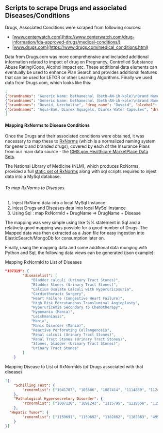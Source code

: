 ## Scripts to scrape Drugs and associated Diseases/Conditions

Drugs, Associated Conditions were scraped from following sources:
* [www.centerwatch.com](http://www.centerwatch.com/drug-information/fda-approved-drugs/medical-conditions/)
* [www.drugs.com](https://www.drugs.com/medical_conditions.html)

Data from Drugs.com was more comprehensive and included additional information related to impact of drug on Pregnancy, Controlled Substance Abuse Rating/Code, Alcohol impact etc. These additional data elements can eventually be used to enhance Plan Search and provides additional features that can be used for LETOR or other Learning Algorithms. Finally we used data from Drugs.com, which looks like this:

```json
[
{"brandnames": "Generic Name: bethanechol (beth-AN-ih-kole)\nBrand Name: Urecholine", "drug_name": "bethanechol", "alcohol": "", "csasched": "N", "rating": "9.0", "rxtype": "Rx", "popularityscore": "83", "drug_generalinfo": "Bethanechol is a cholinergic agent. It works by stimulating the bladder to contract, which improves urine flow. ", "condition": "Abdominal bloating (Abdominal Distension)", "pregnancy": "C"},
{"brandnames": "Generic Name: bethanechol (beth-AN-ih-kole)\nBrand Name: Urecholine", "drug_name": "Urecholine", "alcohol": "", "csasched": "N", "rating": "9.0", "rxtype": "Rx", "popularityscore": "58", "drug_generalinfo": "Urecholine is a cholinergic agent. It works by stimulating the bladder to contract, which improves urine flow. ", "condition": "Abdominal bloating (Abdominal Distension)", "pregnancy": "C"},
{"brandnames": "Duvoid, Urecholine", "drug_name": "Duvoid", "alcohol": "", "csasched": "N", "rating": 0, "rxtype": "Rx", "popularityscore": "18", "drug_generalinfo": "Bethanechol is used to treat urinary retention (difficulty urinating), which may occur after surgery, after delivering a baby, and in other situations. Bethanechol may also be used for purposes other than those listed in this medication guide. ", "condition": "Abdominal bloating (Abdominal Distension)", "pregnancy": "C"},
{"brandnames": "Aqua-Ban, Diurex Aquagels, Diurex Water Capsules", "drug_name": "Aqua-Ban", "alcohol": "", "csasched": "N", "rating": 0, "rxtype": "OTC", "popularityscore": "8", "drug_generalinfo": "Pamabrom is used to treat bloating, swelling, feelings of fullness, and other signs of water weight gain related to menstrual symptoms. Pamabrom may also be used for purposes not listed in this medication guide. ", "condition": "Abdominal bloating (Abdominal Distension)", "pregnancy": "N"}
]
```

#### Mapping RxNorms to Disease Conditions
Once the Drugs and their associated conditions were obtained, it was necessary to map these to [RxNorms](https://www.nlm.nih.gov/research/umls/rxnorm/overview.html) (which is a normalized naming system for generic and branded drugs), covered by each of the Insurance Plans from our main data source - the [CMS.gov Healthcare MarketPlace Data Sets]("https://www.cms.gov/CCIIO/Resources/Data-Resources/marketplace-puf.html).  

The National Library of Medicine (NLM), which produces RxNorms, provided a full [static set of RxNorms](https://www.nlm.nih.gov/research/umls/rxnorm/docs/rxnormfiles.html) along with sql scripts required to injest data into a MySql database.

###### To map RxNorms to Diseases
1. Injest RxNorm data into a local MySql Instance
2. Injest Drugs and Diseases data into local MySql Instance
3. Using Sql : map RxNormId + DrugName => DrugName + Disease

The mapping was very simple using like %% statement in Sql and a relatively good mapping was possible for a good number of Drugs. The Mapped data was then extracted as a Json file for easy ingestion into ElasticSearch/MongoDb for consumption later on.

Finally, using the mapping data and some additional data munging with Python and Sql, the following data views can be generated (json example):

Mapping RxNormId to List of Diseases

```json
"197319": {
        "diseaselist": [
            "Bladder calculi (Urinary Tract Stones)",
            "Bladder Stones (Urinary Tract Stones)",
            "Calcium Oxalate Calculi with Hyperuricosuria",
            "Cardiothoracic Surgery",
            "Heart Failure (Congestive Heart Failure)",
            "High Risk Percutaneous Transluminal Angioplasty",
            "Hyperuricemia Secondary to Chemotherapy",
            "Hypomania (Mania)",
            "Leishmaniasis",
            "Mania",
            "Manic Disorder (Mania)",
            "Reactive Perforating Collangenosis",
            "Renal calculi (Urinary Tract Stones)",
            "Renal Tract Stones (Urinary Tract Stones)",
            "Stones, bladder (Urinary Tract Stones)",
            "Urinary Tract Stones"
        ]
    }
```

Mapping Disease to List of RxNormIds (of Drugs associated with that disease)

```json
[{
	"Schilling Test": {
		"rxnormlist": ["1041787", "105686", "1087414", "1114859", "11248", "1164624", "1166102", "1166103", "1173109", "1173730", "1174431", "1179809", "1179810", "1235389", "1241896", "1244146", "1245012", "1245015", "1246063", "1248737", "1291288", "1298224", "1364854", "1364855", "1368908", "1423423", "1442252", "1486245", "1488563", "1606305", "1653780", "1726629", "198891", "199184", "199240", "199364", "199365", "199374", "200353", "211965", "215510", "236302", "237776", "237777", "237779", "240516", "242347", "242698", "244190", "245557", "245558", "253083", "259086", "259191", "259711", "262128", "309593", "309594", "309595", "309604", "309606", "309611", "313896", "314982", "316066", "317106", "351527", "351528", "352547", "352577", "359541", "359542", "372434", "476628", "484925", "5514", "636371", "636528", "636840", "644787", "687707", "700495", "700496", "700497", "700498", "700499", "730920", "748672", "763597", "794976", "800518", "808513", "808611", "808900", "830162", "830736", "835519", "836268", "855213", "861113", "861115", "884828", "884829", "891444", "896789", "978676", "999799"]
	},
	"Pathological Hypersecretory Disorder": {
		"rxnormlist": ["1007120", "1091243", "1115795", "1119558", "1157497", "1157498", "1157503", "1157504", "1157505", "1177438", "1177439", "1186752", "1186753", "1245029", "1245030", "1305807", "1370013", "1599653", "1599654", "1599655", "1599656", "1599657", "1599658", "1599659", "1599660", "198740", "198741", "210958", "210961", "252430", "259240", "282777", "311429", "311430", "311431", "317120", "329951", "329952", "332147", "332148", "332149", "332150", "332539", "332540", "333112", "333691", "333962", "334409", "336085", "336438", "366421", "367832", "372691", "372692", "375149", "375150", "411877", "438220", "441106", "485703", "571434", "571437", "6582", "723737", "723738", "723739", "802785", "93204", "94474"]
	},
  "Hepatic Tumor": {
		"rxnormlist": ["1159691", "1159692", "1182862", "1182863", "495881", "597745", "597746", "597747", "615977", "615978", "615979", "619985"]
	}
}]
```  
